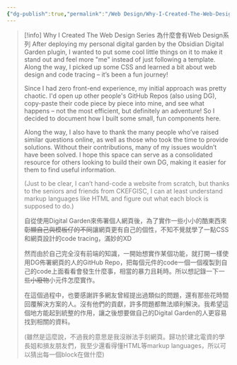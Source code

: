 ```yaml
---
{"dg-publish":true,"permalink":"/Web Design/Why-I-Created-The-Web-Design-Series/","title":"Why I Created The Web Design Series","noteIcon":"2","created":"2024-09-16T03:19:22.486+08:00","updated":"2024-09-16T03:21:25.822+08:00"}
---
```



> [!info] Why I Created The Web Design Series 為什麼會有Web Design系列
> After deploying my personal digital garden by the Obsidian Digital Garden plugin, I wanted to put some cool little things on it to make it stand out and feel more "me" instead of just following a template. Along the way, I picked up some CSS and learned a bit about web design and code tracing – it’s been a fun journey!
> 
> Since I had zero front-end experience, my initial approach was pretty chaotic. I'd open up other people's GitHub Repos (also using DG), copy-paste their code piece by piece into mine, and see what happens – not the most efficient, but definitely an adventure! So I decided to document how I built some small, fun components here.
> 
> Along the way, I also have to thank the many people who’ve raised similar questions online, as well as those who took the time to provide solutions. Without their contributions, many of my issues wouldn’t have been solved. I hope this space can serve as a consolidated resource for others looking to build their own DG, making it easier for them to find useful information.
> 
> <font color="#7f7f7f">(Just to be clear, I can’t hand-code a website from scratch, but thanks to the seniors and friends from CKEFGISC, I can at least understand markup languages like HTML and figure out what each block is supposed to do.)</font>
> 
> 自從使用Digital Garden來佈署個人網頁後，為了實作一些小小的酷東西來~~彰顯自己與模板仔的不同~~讓網頁更有自己的個性，不知不覺就學了一點CSS和網頁設計的code tracing，滿妙的XD
> 
> 然而由於自己完全沒有前端的知識，一開始想實作某個功能，就打開一樣使用DG佈署網頁的人的GitHub Repo，把每個元件的code一個一個複製到自己的code上面看看會發生什麼事，相當的暴力且耗時。所以想記錄一下一些~~小廢物~~小元件怎麼實作。
> 
> 在這個過程中，也要感謝許多網友曾經提出過類似的問題，還有那些花時間回覆解決方案的人。沒有他們的貢獻，許多問題都無法順利解決。我希望這個地方能起到統整的作用，讓之後想要做自己的Digital Garden的人更容易找到相關的資料。
> 
> <font color="#7f7f7f">(雖然是這麼說，不過我的意思是我沒辦法手刻網頁。歸功於建北電資的學長姐和損友朋友們，我至少還看得懂HTML等markup languages，所以可以猜出每一個block在做什麼)</font>